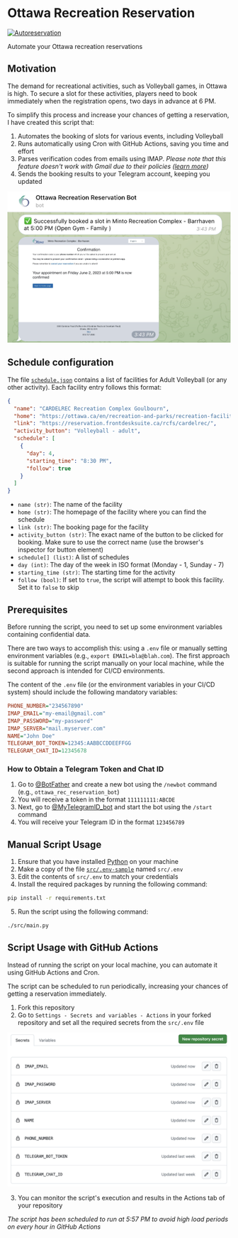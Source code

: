 # Ottawa Recreation Reservation

[![Autoreservation](https://github.com/Amet13/ottawa-recreation-reservation/actions/workflows/autoreservation.yaml/badge.svg)](https://github.com/Amet13/ottawa-recreation-reservation/actions/workflows/autoreservation.yaml)

Automate your Ottawa recreation reservations

## Motivation

The demand for recreational activities, such as Volleyball games, in Ottawa is high. To secure a slot for these activities, players need to book immediately when the registration opens, two days in advance at 6 PM.

To simplify this process and increase your chances of getting a reservation, I have created this script that:

1. Automates the booking of slots for various events, including Volleyball
2. Runs automatically using Cron with GitHub Actions, saving you time and effort
3. Parses verification codes from emails using IMAP. *Please note that this feature doesn't work with Gmail due to their policies ([learn more](https://support.google.com/accounts/answer/6010255))*
4. Sends the booking results to your Telegram account, keeping you updated

![Booking result](img/telegram.png)

## Schedule configuration

The file [`schedule.json`](schedule.json) contains a list of facilities for Adult Volleyball (or any other activity). Each facility entry follows this format:

```json
{
  "name": "CARDELREC Recreation Complex Goulbourn",
  "home": "https://ottawa.ca/en/recreation-and-parks/recreation-facilities/facility-listing/cardelrec-recreation-complex-goulbourn",
  "link": "https://reservation.frontdesksuite.ca/rcfs/cardelrec/",
  "activity_button": "Volleyball - adult",
  "schedule": [
    {
      "day": 4,
      "starting_time": "8:30 PM",
      "follow": true
    }
  ]
}
```

- `name (str)`: The name of the facility
- `home (str)`: The homepage of the facility where you can find the schedule
- `link (str)`: The booking page for the facility
- `activity_button (str)`: The exact name of the button to be clicked for booking. Make sure to use the correct name (use the browser's inspector for button element)
- `schedule[] (list)`: A list of schedules
- `day (int)`: The day of the week in ISO format (Monday - 1, Sunday - 7)
- `starting_time (str)`: The starting time for the activity
- `follow (bool)`: If set to `true`, the script will attempt to book this facility. Set it to `false` to skip

## Prerequisites

Before running the script, you need to set up some environment variables containing confidential data.

There are two ways to accomplish this: using a `.env` file or manually setting environment variables (e.g., `export EMAIL=bla@blah.com`).
The first approach is suitable for running the script manually on your local machine, while the second approach is intended for CI/CD environments.

The content of the `.env` file (or the environment variables in your CI/CD system) should include the following mandatory variables:

```ini
PHONE_NUMBER="234567890"
IMAP_EMAIL="my-email@gmail.com"
IMAP_PASSWORD="my-password"
IMAP_SERVER="mail.myserver.com"
NAME="John Doe"
TELEGRAM_BOT_TOKEN=12345:AABBCCDDEEFFGG
TELEGRAM_CHAT_ID=12345678
```

### How to Obtain a Telegram Token and Chat ID

1. Go to [@BotFather](https://t.me/BotFather) and create a new bot using the `/newbot` command (e.g., `ottawa_rec_reservation_bot`)
2. You will receive a token in the format `111111111:ABCDE`
3. Next, go to [@MyTelegramID_bot](https://t.me/MyTelegramID_bot) and start the bot using the `/start` command
4. You will receive your Telegram ID in the format `123456789`

## Manual Script Usage

1. Ensure that you have installed [Python](https://www.python.org/downloads/) on your machine
2. Make a copy of the file [`src/.env-sample`](src/.env-sample) named `src/.env`
3. Edit the contents of `src/.env` to match your credentials
4. Install the required packages by running the following command:

```bash
pip install -r requirements.txt
```

5. Run the script using the following command:

```bash
./src/main.py
```

## Script Usage with GitHub Actions

Instead of running the script on your local machine, you can automate it using GitHub Actions and Cron.

The script can be scheduled to run periodically, increasing your chances of getting a reservation immediately.

1. Fork this repository
2. Go to `Settings - Secrets and variables - Actions` in your forked repository and set all the required secrets from the `src/.env` file

![Setting repository secrets](img/secrets.png)

3. You can monitor the script's execution and results in the Actions tab of your repository

*The script has been scheduled to run at 5:57 PM to avoid high load periods on every hour in GitHub Actions*
